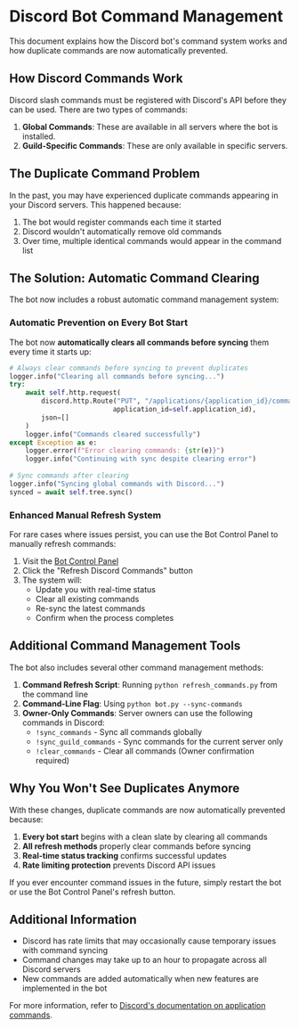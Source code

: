 # Discord Bot Command Management

This document explains how the Discord bot's command system works and how duplicate commands are now automatically prevented.

## How Discord Commands Work

Discord slash commands must be registered with Discord's API before they can be used. There are two types of commands:

1. **Global Commands**: These are available in all servers where the bot is installed.
2. **Guild-Specific Commands**: These are only available in specific servers.

## The Duplicate Command Problem

In the past, you may have experienced duplicate commands appearing in your Discord servers. This happened because:

1. The bot would register commands each time it started
2. Discord wouldn't automatically remove old commands
3. Over time, multiple identical commands would appear in the command list

## The Solution: Automatic Command Clearing

The bot now includes a robust automatic command management system:

### Automatic Prevention on Every Bot Start

The bot now **automatically clears all commands before syncing** them every time it starts up:

```python
# Always clear commands before syncing to prevent duplicates
logger.info("Clearing all commands before syncing...")
try:
    await self.http.request(
        discord.http.Route("PUT", "/applications/{application_id}/commands", 
                          application_id=self.application_id), 
        json=[]
    )
    logger.info("Commands cleared successfully")
except Exception as e:
    logger.error(f"Error clearing commands: {str(e)}")
    logger.info("Continuing with sync despite clearing error")
    
# Sync commands after clearing
logger.info("Syncing global commands with Discord...")
synced = await self.tree.sync()
```

### Enhanced Manual Refresh System

For rare cases where issues persist, you can use the Bot Control Panel to manually refresh commands:

1. Visit the [Bot Control Panel](https://workspace.jonahpantz.repl.co/bot_control)
2. Click the "Refresh Discord Commands" button
3. The system will:
   - Update you with real-time status
   - Clear all existing commands
   - Re-sync the latest commands
   - Confirm when the process completes

## Additional Command Management Tools

The bot also includes several other command management methods:

1. **Command Refresh Script**: Running `python refresh_commands.py` from the command line
2. **Command-Line Flag**: Using `python bot.py --sync-commands` 
3. **Owner-Only Commands**: Server owners can use the following commands in Discord:
   - `!sync_commands` - Sync all commands globally
   - `!sync_guild_commands` - Sync commands for the current server only
   - `!clear_commands` - Clear all commands (Owner confirmation required)

## Why You Won't See Duplicates Anymore

With these changes, duplicate commands are now automatically prevented because:

1. **Every bot start** begins with a clean slate by clearing all commands
2. **All refresh methods** properly clear commands before syncing
3. **Real-time status tracking** confirms successful updates
4. **Rate limiting protection** prevents Discord API issues

If you ever encounter command issues in the future, simply restart the bot or use the Bot Control Panel's refresh button.

## Additional Information

- Discord has rate limits that may occasionally cause temporary issues with command syncing
- Command changes may take up to an hour to propagate across all Discord servers
- New commands are added automatically when new features are implemented in the bot

For more information, refer to [Discord's documentation on application commands](https://discord.com/developers/docs/interactions/application-commands).